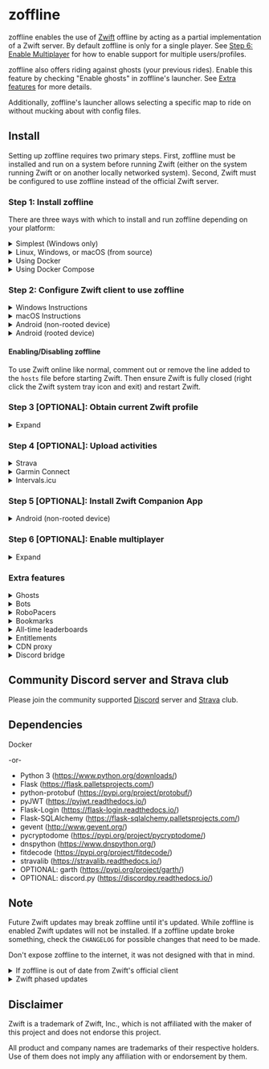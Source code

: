 # zoffline

zoffline enables the use of [Zwift](http://zwift.com) offline by acting as a partial implementation of a Zwift server. By default zoffline is only for a single player. See [Step 6: Enable Multiplayer](#step-6-optional-enable-multiplayer) for how to enable support for multiple users/profiles.

zoffline also offers riding against ghosts (your previous rides). Enable this feature by checking "Enable ghosts" in zoffline's launcher. See [Extra features](#extra-features) for more details.

Additionally, zoffline's launcher allows selecting a specific map to ride on without mucking about with config files.

## Install

Setting up zoffline requires two primary steps. First, zoffline must be installed and run on a system before running Zwift (either on the system running Zwift or on another locally networked system).  Second, Zwift must be configured to use zoffline instead of the official Zwift server.

### Step 1: Install zoffline
There are three ways with which to install and run zoffline depending on your platform:

<details><summary>Simplest (Windows only)</summary>
To install zoffline on Windows:

* Download the latest zoffline release from https://github.com/zoffline/zwift-offline/releases/latest
* If you are not running zoffline on the same PC that Zwift is running: create a ``server-ip.txt`` file in the ``storage`` directory containing the IP address of the PC running zoffline.
* Run the downloaded zoffline.exe
  * Once run, zoffline will create a ``storage`` directory in the same folder it's in to store your Zwift progress.
* Start Zwift with zoffline.exe running (__after completing step 2__ or running __configure_client__ script from https://github.com/oldnapalm/zoffline-helper/releases/latest)
  * It takes zoffline a few seconds to start. Wait until text appears in the command prompt before opening Zwift.
* When done with Zwift, press Ctrl+C in the command line to close zoffline.
</details>

<details><summary>Linux, Windows, or macOS (from source)</summary>
To install zoffline on Linux, Windows, or macOS:

* Install Python 3 (https://www.python.org/downloads/) if not already installed
  * On Windows, installing Python via the Microsoft Store is highly recommend! If using a Python installer, ensure that in the first Python installer screen "Add Python 3.x to PATH" is checked.
* Clone or download this repo
* Install dependencies
  * e.g., on Linux/Mac: ``pip3 install -r requirements.txt``
  * e.g., on Windows in command prompt: ``pip install -r requirements.txt``
    * You may need to use ``C:\Users\<username>\AppData\Local\Programs\Python\Python<version>\Scripts\pip.exe`` instead of just ``pip``
* If you are not running zoffline on the same PC that Zwift is running: create a ``server-ip.txt`` file in the ``storage`` directory containing the IP address of the PC running zoffline.
* Run standalone.py before starting Zwift
  * e.g., on Linux/Mac: ``sudo ./standalone.py``
    * sudo is needed because we're binding to the privileged ports 80 and 443.
    * If Python 3 is not your system default run ``sudo python3 standalone.py``
  * e.g., on Windows in command prompt: ``python standalone.py``
    * You may need to use ``C:\Users\<username>\AppData\Local\Programs\Python\Python<version>\python.exe`` instead of just ``python``
* Start Zwift with standalone.py running (__after completing step 2__)
* Note: When upgrading zoffline, be sure to retain the ``storage`` directory. It contains your Zwift progress state.

zoffline can be installed on the same machine as Zwift or another local machine.
</details>


<details><summary>Using Docker</summary>
 
* Install Docker
* Create the docker container with:<br>
  ``docker create --name zwift-offline -p 443:443 -p 80:80 -p 3024:3024/udp -p 3025:3025 -p 53:53/udp -v </path/to/host/storage>:/usr/src/app/zwift-offline/storage -e TZ=<timezone> zoffline/zoffline``
  * You can optionally exclude ``-v </path/to/host/storage>:/usr/src/app/zwift-offline/storage`` if you don't care if your Zwift progress state is retained across zoffline updates (unlikely).
  * The path you pass to ``-v`` will likely need to be world readable and writable.
  * A list of valid ``<timezone>`` values (e.g. America/New_York) can be found [here](https://en.wikipedia.org/wiki/List_of_tz_database_time_zones).
  * Adding ``--restart unless-stopped`` will make zoffline start on boot if you have Docker v1.9.0 or greater.
* If you are not running zoffline on the same PC that Zwift is running: create a ``server-ip.txt`` file in the ``</path/to/host/storage>`` directory containing the IP address of the PC running zoffline.
* Start zoffline with:
  ``docker start zwift-offline``
</details>


<details><summary>Using Docker Compose</summary>
 
* Install docker-compose
* Either use the ``docker-compose.yml`` file in this repo which will build from the Dockerfile, or use this example compose file:
   ```
  version: "3.3"
  services:
      zoffline:
           image: zoffline/zoffline:latest
           container_name: zoffline
           environment:
              - TZ=Europe/London
           volumes:
              - ./storage/:/usr/src/app/zwift-offline/storage
           ports:
              - 80:80
              - 443:443
              - 3024:3024/udp
              - 3025:3025
           restart: unless-stopped    
   ```
  * In the ``volumes`` tag replace ``./storage/`` before the ``:`` with the directory path you want to use as your local zoffline data store.
* If you are not running zoffline on the same PC that Zwift is running: create a ``server-ip.txt`` file in the ``storage`` directory containing the IP address of the PC running zoffline.
* Start zoffline with:
  ``docker-compose up -d ``
</details>

### Step 2: Configure Zwift client to use zoffline

<details><summary>Windows Instructions</summary>

* Install Zwift if not already installed
* __NOTE:__ instead of performing the steps below you can instead just run the __configure_client__ script from https://github.com/oldnapalm/zoffline-helper/releases/latest
* On your Windows machine running Zwift, copy the following files in this repo to a known location:
  * [ssl/cert-zwift-com.p12](https://github.com/zoffline/zwift-offline/raw/master/ssl/cert-zwift-com.p12)
  * [ssl/cert-zwift-com.pem](https://github.com/zoffline/zwift-offline/raw/master/ssl/cert-zwift-com.pem)
* Open Command Prompt as an admin, cd to that location and run
  * ``certutil.exe -importpfx Root cert-zwift-com.p12``
  * If you're prompted for a password, just leave it blank. There is no password.
* Open Notepad as an admin and open ``C:\Program Files (x86)\Zwift\data\cacert.pem``
  * Append the contents of ``ssl/cert-zwift-com.pem`` to cacert.pem
* Open Notepad as an admin and open ``C:\Windows\System32\Drivers\etc\hosts``
  * Append this line: ``<zoffline ip> us-or-rly101.zwift.com secure.zwift.com cdn.zwift.com launcher.zwift.com``
    <br />(Where ``<zoffline ip>`` is the ip address of the machine running zoffline. If
    it's running on the same machine as Zwift, use ``127.0.0.1`` as the ip.)
* If you wish to leave the ``hosts`` file unchanged except for when specifically using zoffline, you may optionally use the __launch.bat__ script within the ``scripts`` directory to launch zoffline instead of using the normal Zwift Launcher. See [#121](https://github.com/zoffline/zwift-offline/issues/121) for details.

Why: We need to redirect Zwift to use zoffline and convince Windows and Zwift to
accept zoffline's self signed certificates for Zwift's domain names. Feel free
to generate your own certificates and do the same.

</details>

<details><summary>macOS Instructions</summary>

* Install Zwift if not already installed
* On your Mac machine running Zwift, copy the file [ssl/cert-zwift-com.pem](https://github.com/zoffline/zwift-offline/raw/master/ssl/cert-zwift-com.pem) in this repo to a known location.
* Open Keychain Access, select "System" under "Keychains", select "Certificates" under "Category"
    * Click "File - Import Items..." and import cert-zwift-com.pem
    * Right click "\*.zwift.com", select "Get Info" and under "Trust" choose "When using this certificate: Always Trust".
* From the cert-zwift-com.pem location, run ``sed -n '29,53p' cert-zwift-com.pem >> ~/Library/Application\ Support/Zwift/data/cacert.pem``
* Using a text editor (with admin privileges) open ``/etc/hosts``
  * Append this line: ``<zoffline ip> us-or-rly101.zwift.com secure.zwift.com cdn.zwift.com launcher.zwift.com``
    <br />(Where ``<zoffline ip>`` is the ip address of the machine running zoffline. If
    it's running on the same machine as Zwift, use ``127.0.0.1`` as the ip.)

Why: We need to redirect Zwift to use zoffline and convince macOS and Zwift to
accept zoffline's self signed certificates for Zwift's domain names. Feel free
to generate your own certificates and do the same.

</details>

<details><summary>Android (non-rooted device)</summary>

* Install required apps:
  * Download and install ``ZofflineObb.apk`` from [here](https://github.com/Argon2000/ZofflineObbAndroid/releases/latest)
  * Download and install ``app-Github-release.apk`` from [here](https://github.com/x-falcon/Virtual-Hosts/releases/latest)
  * Create a `hosts.txt` file to use with the app (you could use a text editor app or create it online with an online tool such as [this](https://passwordsgenerator.net/text-editor/)). The file must look like this (replace ``<zoffline ip>`` with the IP address of the machine running zoffline):
  ```
  <zoffline ip> us-or-rly101.zwift.com
  <zoffline ip> secure.zwift.com
  <zoffline ip> cdn.zwift.com
  ```
  * Turn off "Private DNS" in Android settings
  * Run "Virtual Hosts" and select the created `hosts.txt` file
  * Optionally, instead of using the "Virtual Hosts" app, you can create a ``fake-dns.txt`` file in the ``storage`` directory and set the "DNS 1" of your phone Wi-Fi connection to the IP address of the PC running zoffline
  * Note: If you know what you're doing and have a capable enough router you can adjust your router to alter these DNS records instead of using the "Virtual Hosts" app or changing your phone DNS.
* Patch after every installation or update:
  * Install/update Zwift from Google play, but do not start it yet.
    * If you have already started it go to `Android Settings > Applications > Zwift` and clear data or uninstall and reinstall the app.
  * Open the `ZofflineObb` app and run it (allow access to storage)
  * Wait for process to finish (5-10min)
  * Run Zwift, hopefully it verifies download and runs
* Play Zwift:
  * Virtual Hosts button must be ON
  * Start Zwift and sign in using any email/password or create a new user if multiplayer is enabled.

Why: We need to redirect Zwift to use zoffline (this is done by the Virtual Hosts app) and convince Zwift to
accept zoffline's self signed certificates for Zwift's domain names (this is done by the patch tool ZofflineObb).

</details>

<details><summary>Android (rooted device)</summary>

* Install Zwift on the device
* Open Zwift once to complete installation (i.e download all extra files).
* Append the contents of ``ssl/cert-zwift-com.pem`` to ``/data/data/com.zwift.zwiftgame/dataES/cacert.pem`` on the device
  * Note: this file will only exist after the first run of Zwift since it's downloaded after the initial install
  * Simple approach to achieve this if your device doesn't have a text editor:
    * ``adb push ssl/cert-zwift-com.pem /data/data/com.zwift.zwiftgame/dataES/``
    * In ``adb shell``: ``cd /data/data/com.zwift.zwiftgame/dataES/``
    * In ``adb shell``: ``cat cert-zwift-com.pem >> cacert.pem``
    * However you do it, ensure the permissions and ownership of the file remains the same.
* Modify the device's ``/etc/hosts`` file
  * Append this line: ``<zoffline ip> us-or-rly101.zwift.com secure.zwift.com cdn.zwift.com``
    <br />(Where ``<zoffline ip>`` is the IP address of the machine running zoffline.)
  * If no text editor on the device, recommend:
    * ``adb pull /etc/hosts``
    * (modify on PC)
    * ``adb push hosts /etc/hosts``
  * Note: If you know what you're doing and have a capable enough router you can adjust your router to alter these DNS records instead of modifying your ``hosts`` file.
* Start Zwift and sign in using any email/password or create a new user if multiplayer is enabled.

Why: We need to redirect Zwift to use zoffline and convince Zwift to
accept zoffline's self signed certificates for Zwift's domain names. Feel free
to generate your own certificates and do the same.

</details>

#### Enabling/Disabling zoffline

To use Zwift online like normal, comment out or remove the line added to the ``hosts``
file before starting Zwift. Then ensure Zwift is fully closed (right click
the Zwift system tray icon and exit) and restart Zwift.


### Step 3 [OPTIONAL]: Obtain current Zwift profile

<details><summary>Expand</summary>

If you don't obtain your current Zwift profile before first starting Zwift with
zoffline enabled, you will be prompted to create a new profile (height, weight,
gender). Your profile can be further customized and changed via the in game
menu (e.g. name, nationality, weight change, etc).

To obtain your current profile:
* __NOTE:__ instead of performing the steps below you can instead use the "Settings - Zwift" button in the launcher window (if using Android, access ``https://<zoffline_ip>/profile/zoffline/``).
* Ensure zoffline is disabled.
* Run ``scripts/get_profile.py -u <your_zwift_username>``
  * Or, if using the Windows zoffline.exe version without Python installed you can run ``get_profile.exe`` obtained from https://github.com/oldnapalm/zoffline-helper/releases/latest in place of ``scripts/get_profile.py``
* Move the resulting ``profile.bin``, ``achievements.bin`` and ``economy_config.txt`` (saved in whatever directory you ran get_profile.py in) into the ``storage/1`` directory.
  * If using zoffline.exe on Windows, create a ``storage/1`` directory within the same folder as zoffline.exe if it does not already exist.
  * If using Docker, the directory ``1`` should be in the path you passed to ``-v``

</details>

### Step 4 [OPTIONAL]: Upload activities

<details><summary>Strava</summary>

* Get CLIENT_ID and CLIENT_SECRET from https://www.strava.com/settings/api
* __NOTE:__ instead of performing the steps below you can instead set the authorization callback domain of your API application to ``launcher.zwift.com`` and use the "Settings - Strava" button in the launcher window (Windows and macOS only).
* Run ``scripts/strava_auth.py --client-id CLIENT_ID --client-secret CLIENT_SECRET``
  * Or, if using the Windows zoffline.exe version without Python installed you can run ``strava_auth.exe`` obtained from https://github.com/oldnapalm/zoffline-helper/releases/latest in place of ``scripts/strava_auth.py``
* Open http://localhost:8000/ and authorize.
* Move the resulting ``strava_token.txt`` (saved in whatever directory you ran ``strava_auth.py`` in) into the ``storage/1`` directory.
* If testing, ride at least 300 meters, shorter activities won't be uploaded.
* Automatic screenshots upload is not possible, see [#28](https://github.com/zoffline/zwift-offline/issues/28) for details.

</details>

<details><summary>Garmin Connect</summary>

* If running from source, install garth: ``pip install garth``
* If needed, create a file ``garmin_domain.txt`` in the ``storage`` directory containing the domain
  * For China use ``garmin.cn``
* Use the "Settings - Garmin" button in the launcher window to enter your credentials (if using Android, access ``https://<zoffline_ip>/garmin/zoffline/``).
* If your account has multi-factor authentication, run the script ``garmin_auth.py`` and move the resulting ``garth`` folder (saved in whatever directory you ran ``garmin_auth.py`` in) into the ``storage/1`` directory.
  * Or, if using the Windows zoffline.exe version without Python installed you can run ``garmin_auth.exe`` obtained from https://github.com/oldnapalm/zoffline-helper/releases/latest instead.
* If testing, ride at least 300 meters, shorter activities won't be uploaded.

</details>

<details><summary>Intervals.icu</summary>

* Use the "Settings - Intervals" button in the launcher window to enter your credentials (if using Android, access ``https://<zoffline_ip>/intervals/zoffline/``).
* Copy "Athlete ID" and "API Key" from https://intervals.icu/settings under "Developer Settings".
* If testing, ride at least 300 meters, shorter activities won't be uploaded.

</details>

### Step 5 [OPTIONAL]: Install Zwift Companion App

<details><summary>Android (non-rooted device)</summary>

* Install apk-mitm (https://github.com/shroudedcode/apk-mitm)
* Open ``apk-mitm/dist/tools/apktool.js`` (run ``npm root -g`` to find its location) and edit it like this:
  ``` js
      decode(inputPath, outputPath) {
          return this.run([
              'decode',
              '-resm', // add this
              'dummy', // add this
              inputPath,
              '--output',
              outputPath,
              '--frame-path',
              this.options.frameworkPath,
          ], 'decoding');
      }
  ```
* Copy the file [ssl/cert-zwift-com.pem](https://github.com/zoffline/zwift-offline/raw/master/ssl/cert-zwift-com.pem) in this repo and the Zwift Companion apk (e.g. ``zca.apk``) to a known location
* Open Command Prompt, cd to that location and run
  * ``apk-mitm --certificate cert-zwift-com.pem zca.apk``
* Copy ``zca-patched.apk`` to your phone and install it
* Download and install ``app-Github-release.apk`` from [here](https://github.com/x-falcon/Virtual-Hosts/releases/latest)
* Create a ``hosts.txt`` file to use with the app (you could use a text editor app or create it online with an online tool such as [this](https://passwordsgenerator.net/text-editor/)). The file must look like this (replace ``<zoffline ip>`` with the IP address of the machine running zoffline):
  ```
  <zoffline ip> us-or-rly101.zwift.com
  <zoffline ip> secure.zwift.com
  ```
  * Important: don't add ``cdn.zwift.com`` to ``hosts.txt``, Companion needs to download images from the official server
* Turn off "Private DNS" in Android settings
* Run "Virtual Hosts" and select the created ``hosts.txt`` file
* Optionally, instead of using the "Virtual Hosts" app, you can create a ``fake-dns.txt`` file in the ``storage`` directory and set the "DNS 1" of your phone Wi-Fi connection to the IP address of the PC running zoffline
* Note: If you know what you're doing and have a capable enough router you can adjust your router to alter these DNS records instead of using the "Virtual Hosts" app or changing your phone DNS.

</details>

### Step 6 [OPTIONAL]: Enable multiplayer

<details><summary>Expand</summary>

To enable support for multiple users perform the steps below:

* Create a ``multiplayer.txt`` file in the ``storage`` directory.
* If you are not running zoffline on the same PC that Zwift is running: create a ``server-ip.txt`` file in the ``storage`` directory containing the IP address of the PC running zoffline.
  * TCP ports 80, 443, 3025 and UDP port 3024 will need to be open on the PC running zoffline if it's running remotely.
* Start Zwift and create an account.
  * This account will only exist on your zoffline server and has no relation with your actual Zwift account.
* To enable the password reset feature: create a ``gmail_credentials.txt`` file in the ``storage`` directory containing the login credentials of a Gmail account. You need to access https://security.google.com/settings/security/apppasswords and create an app password to allow the login from the server.

</details>

### Extra features

<details><summary>Ghosts</summary>

* Enable this feature by checking "Enable ghosts" in zoffline's launcher (if using Android, access ``https://<zoffline_ip>/user/zoffline/``, check "Enable ghosts" and click "Start Zwift" to save the option).
* When you save an activity, the ghost will be saved in ``storage/<player_id>/ghosts/<world>/<route>``. Next time you ride the same route, the ghost will be loaded.
* Type ``.regroup`` in chat to regroup the ghosts.
* Equipment can be customized by creating a file ``ghost_profile.txt`` inside the ``storage`` folder. The script ``find_equip.py`` can be used to populate this file.
</details>

<details><summary>Bots</summary>

* Create a file ``enable_bots.txt`` inside the ``storage`` folder to load ghosts as bots, they will keep riding around regardless of the route you are riding.
* Optionally, ``enable_bots.txt`` can contain a multiplier value (be careful, if the resulting number of bots is too high, it may cause performance issues or not work at all).
* Names, nationalities and equipment can be customized by creating a file ``bot.txt`` inside the ``storage`` folder. The script ``get_pro_names.py`` can be used to populate this file.
* If you want some random bots, check [this repository](https://github.com/oldnapalm/zoffline-bots).
</details>

<details><summary>RoboPacers</summary>

* RoboPacers are ghosts saved using a power simulator, you can find some in [this repository](https://github.com/oldnapalm/zoffline-bots).
* The ghost must be recorded using update frequency of 1 second (default is 3 seconds).
* The activity must start and finish at the same position and speed, otherwise the bot won't loop smoothly.
* The profile must contain a unique player ID and the route ID, so that when you join the bot you take the same turns at intersections.
* The script ``bot_editor.py`` can be used to modify ``profile.bin`` (set name, player ID and route ID) and ``route.bin`` (cut the exceeding points to make a perfect loop).
* If you want to create a dynamic RoboPacer (increase power on climbs and decrease on descents) you can use [standalone_power.py](https://github.com/oldnapalm/zwift-offline/blob/master/standalone_power.py) (requires 2 ANT sticks, [python-ant](https://github.com/mch/python-ant) and [PowerMeterTx.py](https://github.com/oldnapalm/zwift-offline/blob/master/PowerMeterTx.py)).
</details>

<details><summary>Bookmarks</summary>

* When you finish an activity, your last position will be saved as a bookmark.
* Bookmarks can also be saved using the command ``.bookmark <name>`` in the chat.
* You can start a new activity from a bookmark by selecting it in "Join a Zwifter" on the home screen.
* You can teleport to a bookmark using the teleport icon on the action bar.
</details>

<details><summary>All-time leaderboards</summary>

* To enable all-time leaderboards (override 60 minutes live results and 90 days personal records), create a file ``all_time_leaderboards.txt`` in the ``storage`` directory.
* Jerseys are still valid for 60 minutes but will be granted only when a new all-time record is set.
</details>

<details><summary>Entitlements</summary>

* To unlock entitlements (special equipment), create a file ``unlock_entitlements.txt`` in the ``storage`` directory.
* To unlock all equipment, create a file ``unlock_all_equipment.txt`` instead.
</details>

<details><summary>CDN proxy</summary>

* To obtain the official map schedule and update files from Zwift server: create a ``cdn-proxy.txt`` file in the ``storage`` directory. This can only work if you are running zoffline on a different machine than the Zwift client.
* By default, zoffline will try to proxy using Google public DNS to resolve Zwift host names, this should work even if zoffline is running on the same machine as the Zwift client. To avoid it, create a ``disable_proxy.txt`` file in the ``storage`` directory.
* If you want to serve update files from zoffline, run the script ``get_gameassets.py`` to download the game files.
</details>

<details><summary>Discord bridge</summary>

* The Discord bridge is only available if zoffline is running from source.
* Install discord.py: ``pip3 install discord.py``
* Create a ``discord.cfg`` file in the ``storage`` directory containing
  ```
  [discord]
  token = 
  webhook = 
  channel = 
  welcome_message = 
  help_message = 
  ```
</details>

## Community Discord server and Strava club

Please join the community supported [Discord](https://discord.gg/GMdn8F8) server and [Strava](https://www.strava.com/clubs/zoffline) club.

## Dependencies

Docker

-or-

* Python 3 (https://www.python.org/downloads/)
* Flask (https://flask.palletsprojects.com/)
* python-protobuf (https://pypi.org/project/protobuf/)
* pyJWT (https://pyjwt.readthedocs.io/)
* Flask-Login (https://flask-login.readthedocs.io/)
* Flask-SQLAlchemy (https://flask-sqlalchemy.palletsprojects.com/)
* gevent (http://www.gevent.org/)
* pycryptodome (https://pypi.org/project/pycryptodome/)
* dnspython (https://www.dnspython.org/)
* fitdecode (https://pypi.org/project/fitdecode/)
* stravalib (https://stravalib.readthedocs.io/)
* OPTIONAL: garth (https://pypi.org/project/garth/)
* OPTIONAL: discord.py (https://discordpy.readthedocs.io/)


## Note

Future Zwift updates may break zoffline until it's updated. While zoffline is
enabled Zwift updates will not be installed. If a zoffline update broke
something, check the ``CHANGELOG`` for possible changes that need to be made.

Don't expose zoffline to the internet, it was not designed with that in mind.

<details><summary>If zoffline is out of date from Zwift's official client</summary>
If zoffline is behind in support of the latest Zwift client it can be updated to run using the latest Zwift version.

* Windows: copy ``C:\Program Files (x86)\Zwift\Zwift_ver_cur.xml`` to zoffline's ``cdn/gameassets/Zwift_Updates_Root/`` overwriting the existing file.
* macOS: copy ``~/Library/Application Support/Zwift/ZwiftMac_ver_cur.xml`` to zoffline's ``cdn/gameassets/Zwift_Updates_Root/`` overwriting the existing file.
* Linux: run [this script](https://gist.github.com/zoffline/b874e93e24439f0f4fbd7b55f3876fd2) from within the zwift-offline repository.

Note: there is no guarantee that an untested Zwift update will work with zoffline. However, historically, Zwift updates rarely break zoffline.

Alternatively, [this script](https://gist.github.com/oldnapalm/556c58448a6ee09438b39e1c1c9ce3d0) can be used to downgrade Zwift to the version supported by zoffline.
</details>

<details><summary>Zwift phased updates</summary>

If you install Zwift during a phased update period, when you enable zoffline it's possible that Zwift attempts to update again and fails.
To workaround this situation, rename the file ``Zwift_ver_cur.<version>.xml`` in Zwift directory to ``Zwift_ver_cur.xml`` and edit the file ``Zwift_ver_cur_filename.txt`` accordingly.
</details>


## Disclaimer

Zwift is a trademark of Zwift, Inc., which is not affiliated with the maker of
this project and does not endorse this project.

All product and company names are trademarks of their respective holders. Use of
them does not imply any affiliation with or endorsement by them.


